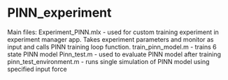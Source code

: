 # PINN_experiment
Main files:
Experiment_PINN.mlx - used for custom training experiment in experiment manager app. Takes experiment parameters and monitor as input and calls PINN training loop function.
train_pinn_model.m - trains 6 state PINN model
Pinn_test.m - used to evaluate PINN model after training
pinn_test_environment.m - runs single simulation of PINN model using specified input force
